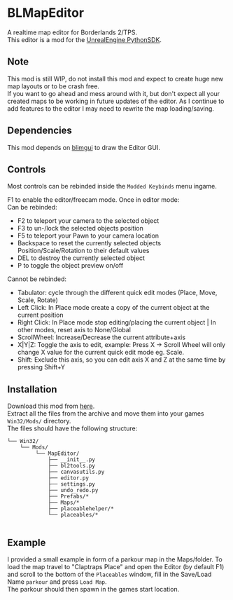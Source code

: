 # BLMapEditor
A realtime map editor for Borderlands 2/TPS.  
This editor is a mod for the [UnrealEngine PythonSDK](https://github.com/bl-sdk/PythonSDK).

## Note
This mod is still WIP, do not install this mod and expect to create huge new map layouts or to be crash free.  
If you want to go ahead and mess around with it, but don't expect all your created maps to be working in future updates 
of the editor. As I continue to add features to the editor I may need to rewrite the map loading/saving.  

## Dependencies
This mod depends on [blimgui](https://bl-sdk.github.io/mods/blimgui/) to draw the Editor GUI.  

## Controls
Most controls can be rebinded inside the `Modded Keybinds` menu ingame.

F1 to enable the editor/freecam mode. 
Once in editor mode:  
Can be rebinded:
 - F2 to teleport your camera to the selected object
 - F3 to un-/lock the selected objects position
 - F5 to teleport your Pawn to your camera location 
 - Backspace to reset the currently selected objects Position/Scale/Rotation to their default values
 - DEL to destroy the currently selected object
 - P to toggle the object preview on/off

Cannot be rebinded:
- Tabulator: cycle through the different quick edit modes (Place, Move, Scale, Rotate)
- Left Click: In Place mode create a copy of the current object at the current position
- Right Click: In Place mode stop editing/placing the current object | In other modes, reset axis to None/Global
- ScrollWheel: Increase/Decrease the current attribute+axis
- X|Y|Z: Toggle the axis to edit, example: Press X -> Scroll Wheel will only change X value for the current quick edit mode eg. Scale.
- Shift: Exclude this axis, so you can edit axis X and Z at the same time by pressing Shift+Y

  
## Installation
Download this mod from [here](https://github.com/juso40/BLMapEditor/archive/master.zip).   
Extract all the files from the archive and move them into your games `Win32/Mods/` directory.  
The files should have the following structure:
```
└── Win32/
    └── Mods/
         └── MapEditor/
             ├── __init__.py
             ├── bl2tools.py
             ├── canvasutils.py
             ├── editor.py
             ├── settings.py
             ├── undo_redo.py
             ├── Prefabs/*
             ├── Maps/*
             ├── placeablehelper/*
             └── placeables/*
               
```

## Example
I provided a small example in form of a parkour map in the Maps/folder. To load the map travel to "Claptraps Place" and 
open the Editor (by default F1) and scroll to the bottom of the ``Placeables`` window, fill in the Save/Load Name ``parkour`` 
and press ``Load Map``.  
The parkour should then spawn in the games start location.